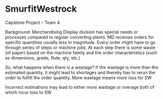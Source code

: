 # SmurfitWestrock
Capstone Project – Team 4

Background: Merchandising Display division has special needs or processes compared to regular 
converting plants. 
	MD receives orders for specific quantities usually less in magnitude. 
	Every order might have to go through series of steps or machine jobs. 
	At each step there is some waste (of paper) based on the machine family and the order 
	characteristics (such as dimensions, grade, flute, qty, etc.) 

So, what happens when there is a wastage? 
	If the wastage is more than the estimated quantity, it might lead to shortages and 
	thereby has to rerun the order to fulfill the order quantity. 
	More wastage means more loss for SW 

Incorrect estimations may lead to either more wastage or overage both of which incur 
loss to SW 
